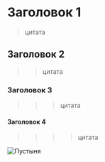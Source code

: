 # Заголовок 1
> цитата
## Заголовок 2
>> цитата
### Заголовок 3
>>> цитата
#### Заголовок 4
>>>> цитата

![Пустыня](https://vsegda-pomnim.com/uploads/posts/2022-04/1649239295_9-vsegda-pomnim-com-p-krasivaya-pustinya-foto-10.jpg)
